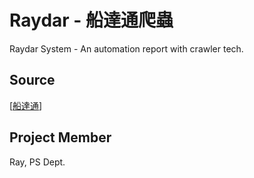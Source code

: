 # Raydar - 船達通爬蟲

Raydar System - An automation report with crawler tech.

## Source

[[船達通](http://www.shipdt.com)]

## Project Member
Ray, PS Dept.